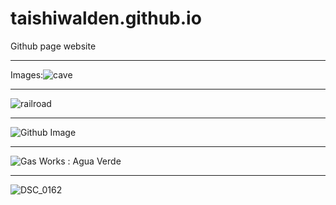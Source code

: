 # taishiwalden.github.io
Github page website

***
Images:![cave](https://user-images.githubusercontent.com/75241036/145173471-9066c3e9-3de6-4d90-82d3-f9af4e70f4d0.jpg)

***
![railroad](https://user-images.githubusercontent.com/75241036/145175330-434f3a52-d589-4572-bd66-41ecaff89609.jpg)

***
![Github Image](https://user-images.githubusercontent.com/75241036/145175758-687298ac-23c4-41f8-9893-db65e1410b4d.png)

***
![Gas Works : Agua Verde](https://user-images.githubusercontent.com/75241036/145176614-fe75e6fa-dbec-4112-82a7-06f8787bee4e.jpg)

***
![DSC_0162](https://user-images.githubusercontent.com/75241036/145178402-b1e49e4a-4eca-4011-b124-3a160aebd00b.JPG)
